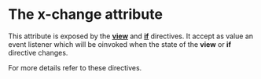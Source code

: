 # The x-change attribute

This attribute is exposed by the **[view](#/directives/view)** and **[if](#/directives/if)** directives.
It accept as value an event listener which will be oinvoked when the state of the **view** or **if** directive changes.

For more details refer to these directives.
